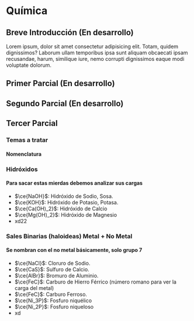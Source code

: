 # Química

## Breve Introducción (En desarrollo)

Lorem ipsum, dolor sit amet consectetur adipisicing elit. Totam, quidem dignissimos? Laborum ullam temporibus ipsa sunt aliquam obcaecati ipsam recusandae, harum, similique iure, nemo corrupti dignissimos eaque modi voluptate dolorum.

## Primer Parcial (En desarrollo)

## Segundo Parcial (En desarrollo)

## Tercer Parcial

### Temas a tratar

#### Nomenclatura

### Hidróxidos

#### Para sacar estas mierdas debemos analizar sus cargas

- $\ce{NaOH}$: Hidróxido de Sodio, Sosa.
- $\ce{KOH}$: Hidróxido de Potasio, Potasa.
- $\ce{Ca(OH)_2}$: Hidróxido de Calcio
- $\ce{Mg(OH)_2}$: Hidróxido de Magnesio
- xd22

### Sales Binarias (haloideas) Metal + No Metal

#### Se nombran con el no metal básicamente, solo grupo 7

- $\ce{NaCl}$: Cloruro de Sodio.
- $\ce{CaS}$: Sulfuro de Calcio.
- $\ce{AlBr}$: Bromuro de Aluminio.
- $\ce{FeC}$: Carburo de Hierro Férrico (número romano para ver la carga del metal)
- $\ce{FeC}$: Carburo Ferroso.
- $\ce{Ni_3P}$: Fosfuro niquélico
- $\ce{Ni_2P}$: Fosfuro niqueloso
- xd
